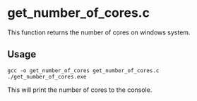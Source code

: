 # get_number_of_cores.c

This function returns the number of cores on windows system.

## Usage

```
gcc -o get_number_of_cores get_number_of_cores.c
./get_number_of_cores.exe
```
This will print the number of cores to the console.